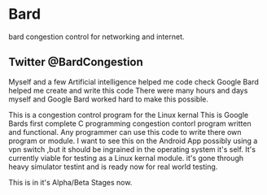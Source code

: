 # Bard
bard congestion control for networking and internet.

## Twitter @BardCongestion

Myself and a few Artificial intelligence helped me code check
Google Bard helped me create and write this code
There were many hours and days myself and Google Bard
worked hard to make this possible.

This is a congestion control program for the Linux kernal
This is Google Bards first complete C programming congestion
contorl program written and functional. Any programmer can use this
code to write there own program or module. I want to see this on
the Android App possibly using a vpn switch ,but it should be ingrained
in the operating system it's self. It's currently viable for testing
as a Linux kernal module. it's gone through heavy simulator
testint and is ready now for real world testing.

This is in it's Alpha/Beta Stages now.

